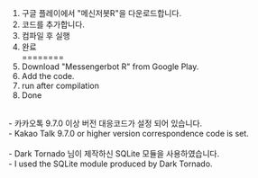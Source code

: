 1. 구글 플레이에서 "메신저봇R"을 다운로드합니다.<br>
2. 코드를 추가합니다.<br>
3. 컴파일 후 실행<br>
4. 완료<br>
========<br>
1. Download "Messengerbot R" from Google Play.<br>
2. Add the code.<br>
3. run after compilation<br>
4. Done<br>
<br>
- 카카오톡 9.7.0 이상 버전 대응코드가 설정 되어 있습니다.<br>
- Kakao Talk 9.7.0 or higher version correspondence code is set.
<br>
<br>
- Dark Tornado 님이 제작하신 SQLite 모듈을 사용하였습니다.<br>
- I used the SQLite module produced by Dark Tornado.
